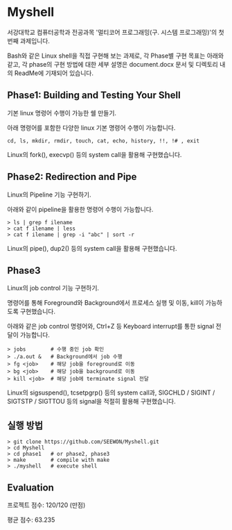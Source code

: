 # Myshell
서강대학교 컴퓨터공학과 전공과목 '멀티코어 프로그래밍(구. 시스템 프로그래밍)'의 첫 번째 과제입니다.

Bash와 같은 Linux shell을 직접 구현해 보는 과제로, 각 Phase별 구현 목표는 아래와 같고, 각 phase의 구현 방법에 대한 세부 설명은 document.docx 문서 및 디렉토리 내의 ReadMe에 기재되어 있습니다.

## Phase1: Building and Testing Your Shell
기본 linux 명령어 수행이 가능한 쉘 만들기.

아래 명령어를 포함한 다양한 linux 기본 명령어 수행이 가능합니다.

```
cd, ls, mkdir, rmdir, touch, cat, echo, history, !!, !# , exit
```

Linux의 fork(), execvp() 등의 system call을 활용해 구현했습니다.

## Phase2: Redirection and Pipe
Linux의 Pipeline 기능 구현하기.

아래와 같이 pipeline을 활용한 명령어 수행이 가능합니다.

```
> ls | grep f ilename
> cat f ilename | less
> cat f ilename | grep -i "abc" | sort -r
```

Linux의 pipe(), dup2() 등의 system call을 활용해 구현했습니다.

## Phase3
Linux의 job control 기능 구현하기.

명령어를 통해 Foreground와 Background에서 프로세스 실행 및 이동, kill이 가능하도록 구현했습니다.

아래와 같은 job control 명령어와, Ctrl+Z 등 Keyboard interrupt를 통한 signal 전달이 가능합니다.

```
> jobs        # 수행 중인 job 확인
> ./a.out &   # Background에서 job 수행
> fg <job>    # 해당 job을 foreground로 이동
> bg <job>    # 해당 job을 background로 이동
> kill <job>  # 해당 job에 terminate signal 전달
```

Linux의 sigsuspend(), tcsetpgrp() 등의 system call과, SIGCHLD / SIGINT / SIGTSTP / SIGTTOU 등의 signal을 적절히 활용해 구현했습니다.

## 실행 방법
```
> git clone https://github.com/SEEWON/Myshell.git
> cd Myshell
> cd phase1   # or phase2, phase3
> make        # compile with make
> ./myshell   # execute shell
```

## Evaluation
프로젝트 점수: 120/120 (만점)

평균 점수: 63.235
